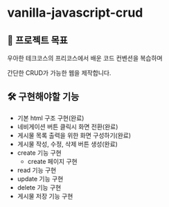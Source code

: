 # vanilla-javascript-crud

## 🎯 프로젝트 목표

우아한 테크코스의 프리코스에서 배운 코드 컨벤션을 복습하며

간단한 CRUD가 가능한 웹을 제작합니다.

## 🛠 구현해야할 기능

- 기본 html 구조 구현(완료)
- 네비게이션 버튼 클릭시 화면 전환(완료)
- 게시물 목록 출력을 위한 화면 구성하기(완료)
- 게시물 작성, 수정, 삭제 버튼 생성(완료)
- create 기능 구현
  - create 페이지 구현
- read 기능 구현
- update 기능 구현
- delete 기능 구현
- 게시물 저장 기능 구현